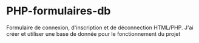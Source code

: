 # PHP-formulaires-db
Formulaire de connexion, d'inscription et de déconnection HTML/PHP. J'ai créer et utiliser une base de donnée pour le fonctionnement du projet 
